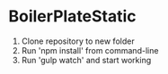 # BoilerPlateStatic

1. Clone repository to new folder
2. Run 'npm install' from command-line
3. Run 'gulp watch' and start working